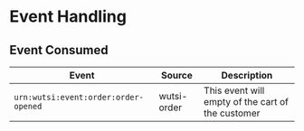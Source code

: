 # Event Handling

## Event Consumed

| Event                                | Source        | Description                                        |
|--------------------------------------|---------------|----------------------------------------------------|
| `urn:wutsi:event:order:order-opened` | wutsi-order   | This event will empty of the cart of the customer  |
